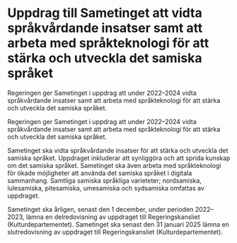 # Uppdrag till Sametinget att vidta språkvårdande insatser samt att arbeta med språkteknologi för att stärka och utveckla det samiska språket

Regeringen ger Sametinget i uppdrag att under 2022–2024 vidta språkvårdande insatser samt att arbeta med språkteknologi för att stärka och utveckla det samiska språket.

Regeringen ger Sametinget i uppdrag att under 2022–2024 vidta språkvårdande insatser samt att arbeta med språkteknologi för att stärka och utveckla det samiska språket.

Sametinget ska vidta språkvårdande insatser för att stärka och utveckla det samiska språket. Uppdraget inkluderar att synliggöra och att sprida kunskap om det samiska språket. Sametinget ska även arbeta med språkteknologi för ökade möjligheter att använda det samiska språket i digitala sammanhang. Samtliga samiska språkliga varieteter; nordsamiska, lulesamiska, pitesamiska, umesamiska och sydsamiska omfattas av uppdraget.

Sametinget ska årligen, senast den 1 december, under perioden 2022–2023, lämna en delredovisning av uppdraget till Regeringskansliet (Kulturdepartementet). Sametinget ska senast den 31 januari 2025 lämna en slutredovisning av uppdraget till Regeringskansliet (Kulturdepartementet).
